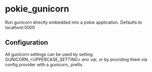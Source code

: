 # pokie_gunicorn

Run gunicorn directly embedded into a pokie application. Defaults to localhost:5000

## Configuration

All gunicorn settings can be used by setting GUNICORN_<UPPERCASE_SETTING> env var, or by providing them via config provider
with a gunicorn_ prefix.



